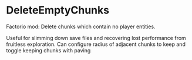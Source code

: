 # DeleteEmptyChunks
Factorio mod: Delete chunks which contain no player entities.

Useful for slimming down save files and recovering lost performance from fruitless exploration. Can configure radius of adjacent chunks to keep and toggle keeping chunks with paving
